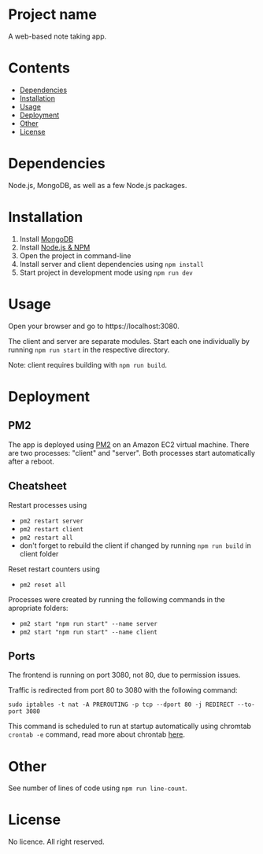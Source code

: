 # Project name

A web-based note taking app.

Contents
========

 * [Dependencies](#dependencies)
 * [Installation](#installation)
 * [Usage](#usage)
 * [Deployment](#deployment)
 * [Other](#other)
 * [License](#license)

# Dependencies

Node.js, MongoDB, as well as a few Node.js packages.

# Installation

1. Install [MongoDB](https://www.mongodb.com/try/download/community)
2. Install [Node.js & NPM](https://nodejs.org/en/download/)
3. Open the project in command-line
4. Install server and client dependencies using `npm install`
5. Start project in development mode using `npm run dev`

# Usage

Open your browser and go to https://localhost:3080.

The client and server are separate modules. Start each one individually by running `npm run start` in the respective directory.

Note: client requires building with `npm run build`.

# Deployment

## PM2

The app is deployed using [PM2](https://pm2.keymetrics.io/docs/usage/startup/) on an Amazon EC2 virtual machine. There are two processes: "client" and "server". Both processes start automatically after a reboot.

## Cheatsheet

Restart processes using
- `pm2 restart server`
- `pm2 restart client`
- `pm2 restart all`
- don't forget to rebuild the client if changed by running `npm run build` in client folder

Reset restart counters using
- `pm2 reset all`

Processes were created by running the following commands in the apropriate folders:
- `pm2 start "npm run start" --name server`
- `pm2 start "npm run start" --name client`

## Ports

The frontend is running on port 3080, not 80, due to permission issues.

Traffic is redirected from port 80 to 3080 with the following command:

`sudo iptables -t nat -A PREROUTING -p tcp --dport 80 -j REDIRECT --to-port 3080`

This command is scheduled to run at startup automatically using chromtab `crontab -e` command, read more about chrontab [here](https://askubuntu.com/questions/814/how-to-run-scripts-on-start-up).

# Other

See number of lines of code using `npm run line-count`.

# License

No licence. All right reserved.